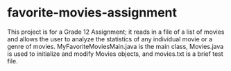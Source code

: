 # favorite-movies-assignment
This project is for a Grade 12 Assignment; it reads in a file of a list of movies and allows the user to analyze the statistics of any individual movie or a genre of movies.
MyFavoriteMoviesMain.java is the main class, Movies.java is used to initialize and modify Movies objects, and movies.txt is a brief test file.
